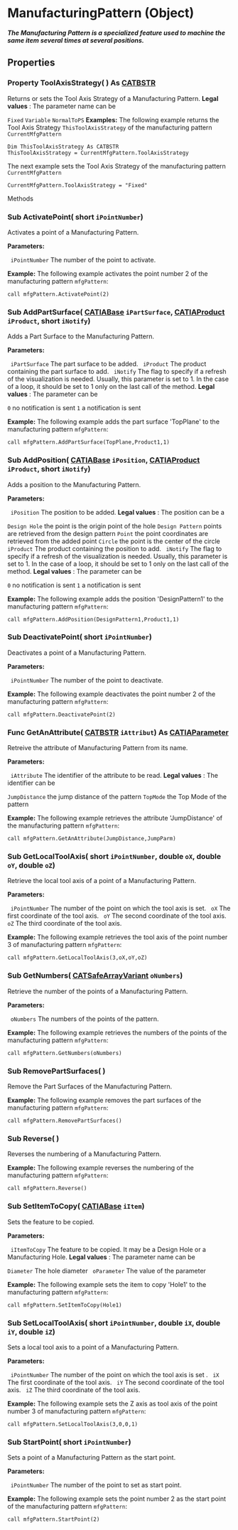 # ManufacturingPattern (Object)

**_The Manufacturing Pattern is a specialized feature used to machine the same item several times at several positions._**

## Properties

### Property **ToolAxisStrategy**( ) As [CATBSTR](../System/typedef_CATBSTR_8129.md)

Returns or sets the Tool Axis Strategy of a Manufacturing Pattern.
**Legal values** : The parameter name can be

`Fixed`      `Variable`      `NormalToPS`      **Examples:**     The following example returns the Tool Axis Strategy `ThisToolAxisStrategy` of the manufacturing pattern `CurrentMfgPattern`

```VBScript
Dim ThisToolAxisStrategy As CATBSTR
ThisToolAxisStrategy = CurrentMfgPattern.ToolAxisStrategy

```

The next example sets the Tool Axis Strategy of the manufacturing pattern `CurrentMfgPattern`

```VBScript
CurrentMfgPattern.ToolAxisStrategy = "Fixed"

```

Methods

### Sub **ActivatePoint**( short  `iPointNumber`)

Activates a point of a Manufacturing Pattern.

**Parameters:**

` iPointNumber`      The number of the point to activate.

**Example:**     The following example activates the point number 2 of the manufacturing pattern `mfgPattern`:

```VBScript
call mfgPattern.ActivatePoint(2)

```

### Sub **AddPartSurface**( [CATIABase](../System/interface_AnyObject_17321.md)  `iPartSurface`,  [CATIAProduct](../ProductStructureInterfaces/interface_Product_11223.md)  `iProduct`,  short  `iNotify`)

Adds a Part Surface to the Manufacturing Pattern.

**Parameters:**

` iPartSurface`      The part surface to be added.
` iProduct`      The product containing the part surface to add.
` iNotify`      The flag to specify if a refresh of the visualization is needed. Usually, this parameter is set to 1. In the case of a loop, it should be set to 1 only on the last call of the method.
**Legal values** : The parameter can be

`0`      no notification is sent `1`      a notification is sent

**Example:**     The following example adds the part surface 'TopPlane' to the manufacturing pattern `mfgPattern`:

```VBScript
call mfgPattern.AddPartSurface(TopPlane,Product1,1)

```

### Sub **AddPosition**( [CATIABase](../System/interface_AnyObject_17321.md)  `iPosition`,  [CATIAProduct](../ProductStructureInterfaces/interface_Product_11223.md)  `iProduct`,  short  `iNotify`)

Adds a position to the Manufacturing Pattern.

**Parameters:**

` iPosition`      The position to be added.
**Legal values** : The position can be a

`Design Hole`      the point is the origin point of the hole `Design Pattern`      points are retrieved from the design pattern `Point`      the point coordinates are retrieved from the added point `Circle`      the point is the center of the circle
` iProduct`      The product containing the position to add.
` iNotify`      The flag to specify if a refresh of the visualization is needed. Usually, this parameter is set to 1. In the case of a loop, it should be set to 1 only on the last call of the method.
**Legal values** : The parameter can be

`0`      no notification is sent `1`      a notification is sent

**Example:**     The following example adds the position 'DesignPattern1' to the manufacturing pattern `mfgPattern`:

```VBScript
call mfgPattern.AddPosition(DesignPattern1,Product1,1)

```

### Sub **DeactivatePoint**( short  `iPointNumber`)

Deactivates a point of a Manufacturing Pattern.

**Parameters:**

` iPointNumber`      The number of the point to deactivate.

**Example:**     The following example deactivates the point number 2 of the manufacturing pattern `mfgPattern`:

```VBScript
call mfgPattern.DeactivatePoint(2)

```

### Func **GetAnAttribute**( [CATBSTR](../System/typedef_CATBSTR_8129.md)  `iAttribut`) As [CATIAParameter](../KnowledgeInterfaces/interface_Parameter_17963.md)

Retreive the attribute of Manufacturing Pattern from its name.

**Parameters:**

` iAttribute`      The identifier of the attribute to be read.
**Legal values** : The identifier can be

`JumpDistance`      the jump distance of the pattern `TopMode`      the Top Mode of the pattern

**Example:**     The following example retrieves the attribute 'JumpDistance' of the manufacturing pattern `mfgPattern`:

```VBScript
call mfgPattern.GetAnAttribute(JumpDistance,JumpParm)

```

### Sub **GetLocalToolAxis**( short  `iPointNumber`,  double  `oX`,  double  `oY`,  double  `oZ`)

Retrieve the local tool axis of a point of a Manufacturing Pattern.

**Parameters:**

` iPointNumber`      The number of the point on which the tool axis is set.
` oX`      The first coordinate of the tool axis.
` oY`      The second coordinate of the tool axis.
` oZ`      The third coordinate of the tool axis.

**Example:**     The following example retrieves the tool axis of the point number 3 of manufacturing pattern `mfgPattern`:

```VBScript
call mfgPattern.GetLocalToolAxis(3,oX,oY,oZ)

```

### Sub **GetNumbers**( [CATSafeArrayVariant](../System/typedef_CATSafeArrayVariant_73843.md)  `oNumbers`)

Retrieve the number of the points of a Manufacturing Pattern.

**Parameters:**

` oNumbers`      The numbers of the points of the pattern.

**Example:**     The following example retrieves the numbers of the points of the manufacturing pattern `mfgPattern`:

```VBScript
call mfgPattern.GetNumbers(oNumbers)

```

### Sub **RemovePartSurfaces**( )

Remove the Part Surfaces of the Manufacturing Pattern.

**Example:**     The following example removes the part surfaces of the manufacturing pattern `mfgPattern`:

```VBScript
call mfgPattern.RemovePartSurfaces()

```

### Sub **Reverse**( )

Reverses the numbering of a Manufacturing Pattern.

**Example:**     The following example reverses the numbering of the manufacturing pattern `mfgPattern`:

```VBScript
call mfgPattern.Reverse()

```

### Sub **SetItemToCopy**( [CATIABase](../System/interface_AnyObject_17321.md)  `iItem`)

Sets the feature to be copied.

**Parameters:**

` iItemToCopy`      The feature to be copied. It may be a Design Hole or a Manufacturing Hole.
**Legal values** : The parameter name can be

`Diameter`     The hole diameter
` oParameter`      The value of the parameter

**Example:**     The following example sets the item to copy 'Hole1' to the manufacturing pattern `mfgPattern`:

```VBScript
call mfgPattern.SetItemToCopy(Hole1)

```

### Sub **SetLocalToolAxis**( short  `iPointNumber`,  double  `iX`,  double  `iY`,  double  `iZ`)

Sets a local tool axis to a point of a Manufacturing Pattern.

**Parameters:**

` iPointNumber`      The number of the point on which the tool axis is set .
` iX`      The first coordinate of the tool axis.
` iY`      The second coordinate of the tool axis.
` iZ`      The third coordinate of the tool axis.

**Example:**     The following example sets the Z axis as tool axis of the point number 3 of manufacturing pattern `mfgPattern`:

```VBScript
call mfgPattern.SetLocalToolAxis(3,0,0,1)

```

### Sub **StartPoint**( short  `iPointNumber`)

Sets a point of a Manufacturing Pattern as the start point.

**Parameters:**

` iPointNumber`      The number of the point to set as start point.

**Example:**     The following example sets the point number 2 as the start point of the manufacturing pattern `mfgPattern`:

```VBScript
call mfgPattern.StartPoint(2)

```